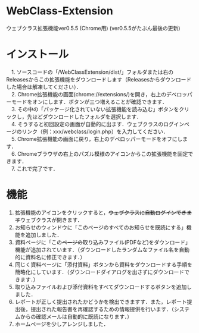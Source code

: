 # WebClass-Extension
 ウェブクラス拡張機能ver0.5.5 (Chrome用)
 (ver0.5.5がたぶん最後の更新)
  
# インストール
　1. ソースコードの「/WebClassExtension/dist/」フォルダまたは右のReleasesからこの拡張機能をダウンロードします（Releasesからダウンロードした場合は解凍してください）．  
　2. Chrome拡張機能の画面(chrome://extensions/)を開き，右上のデベロッパーモードをオンにします．ボタンが三つ増えることが確認できます．  
　3. その中の「パッケージ化されていない拡張機能を読み込む」ボタンをクリックし，先ほどダウンロードしたフォルダを選択します．  
　4. そうすると初回設定の画面が自動的に出ます．ウェブクラスのログインページのリンク（例：xxx/webclass/login.php）を入力してください．  
　5. Chrome拡張機能の画面に戻り，右上のデベロッパーモードをオフにします．  
　6. Chromeブラウザの右上のパズル模様のアイコンからこの拡張機能を固定できます．  
　7. これで完了です．  
  
# 機能
1. 拡張機能のアイコンをクリックすると，~~ウェブクラスに自動ログインできます~~ウェブクラスが開きます．  
2. お知らせのウィンドウに「このページのすべてのお知らせを既読にする」機能を追加しました．
3. 資料ページに「この~~ページの~~取り込みファイル(PDFなど)をダウンロード」機能が追加されています．（ダウンロードしたランダムなファイル名を自動的に資料名に修正できます．）  
4. 同じく資料ページに「添付資料」ボタンから資料をダウンロードする手順を簡略化にしています．（ダウンロードダイアログを出さずにダウンロードできます．） 
5. 取り込みファイルおよび添付資料をすべてダウンロードするボタンを追加しました．
6. レポートが正しく提出されたかどうかを検出できますす．また，レポート提出後，提出された報告書を再確認するための情報提供を行います．（システムからの確認メールは自動的に既読になります．）  
7. ホームページを少しアレンジしました．  
